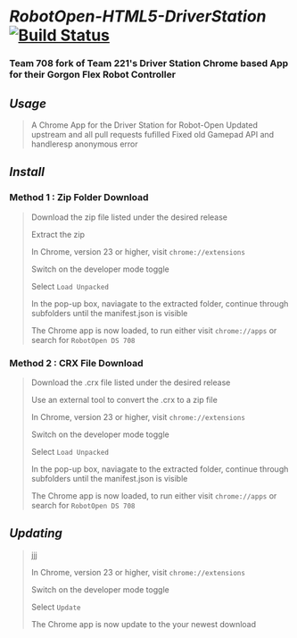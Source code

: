 # ___RobotOpen-HTML5-DriverStation___ [![Build Status](https://app.travis-ci.com/moral-g/RobotOpen-HTML5-DriverStation.svg?branch=master)](https://app.travis-ci.com/moral-g/RobotOpen-HTML5-DriverStation)

### Team 708 fork of Team 221's Driver Station Chrome based App for their Gorgon Flex Robot Controller

## ___Usage___

> A Chrome App for the Driver Station for Robot-Open
> Updated upstream and all pull requests fufilled
> Fixed old Gamepad API and handleresp anonymous error

## ___Install___

>

### __Method 1 : Zip Folder Download__

> Download the zip file listed under the desired release
>
> Extract the zip
>
> In Chrome, version 23 or higher, visit `chrome://extensions`
>
> Switch on the developer mode toggle
>
> Select `Load Unpacked`
>
> In the pop-up box, naviagate to the extracted folder, continue through subfolders until the manifest.json is visible
>
> The Chrome app is now loaded, to run either visit `chrome://apps` or search for `RobotOpen DS 708`

### __Method 2 : CRX File Download__

> Download the .crx file listed under the desired release
>
> Use an external tool to convert the .crx to a zip file
>
> In Chrome, version 23 or higher, visit `chrome://extensions`
>
> Switch on the developer mode toggle
>
> Select `Load Unpacked`
>
> In the pop-up box, naviagate to the extracted folder, continue through subfolders until the manifest.json is visible
>
> The Chrome app is now loaded, to run either visit `chrome://apps` or search for `RobotOpen DS 708`

## ___Updating___

> jjj
>
> In Chrome, version 23 or higher, visit `chrome://extensions`
>
> Switch on the developer mode toggle
>
> Select `Update`
>
> The Chrome app is now update to the your newest download

[//]: # (https://shields.io/)
